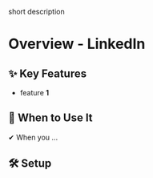 short description

# Overview - LinkedIn

## ✨ Key Features

- feature **1**

## 📌 When to Use It

✔ When you ...

## 🛠️ Setup
